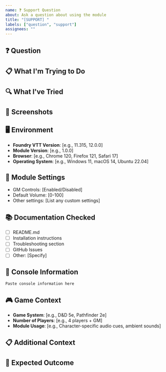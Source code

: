 ```yaml
---
name: ❓ Support Question
about: Ask a question about using the module
title: "[SUPPORT] "
labels: ["question", "support"]
assignees: ""
---
```


## ❓ Question

<!-- What would you like to know? -->

## 📋 What I'm Trying to Do

<!-- Describe what you're trying to accomplish -->

## 🔍 What I've Tried

<!-- List the steps you've already taken to solve this -->

## 📸 Screenshots

<!-- If applicable, add screenshots to help explain your question -->

## 🖥️ Environment

- **Foundry VTT Version**: [e.g., 11.315, 12.0.0]
- **Module Version**: [e.g., 1.0.0]
- **Browser**: [e.g., Chrome 120, Firefox 121, Safari 17]
- **Operating System**: [e.g., Windows 11, macOS 14, Ubuntu 22.04]

## 📝 Module Settings

<!-- What are your current module settings? -->

- GM Controls: [Enabled/Disabled]
- Default Volume: [0-100]
- Other settings: [List any custom settings]

## 📚 Documentation Checked

<!-- Which parts of the documentation have you already checked? -->

- [ ] README.md
- [ ] Installation instructions
- [ ] Troubleshooting section
- [ ] GitHub Issues
- [ ] Other: [Specify]

## 🔧 Console Information

<!-- Check your browser's developer console (F12) and paste any relevant information -->

```
Paste console information here
```

## 🎮 Game Context

<!-- Provide context about your game setup -->

- **Game System**: [e.g., D&D 5e, Pathfinder 2e]
- **Number of Players**: [e.g., 4 players + GM]
- **Module Usage**: [e.g., Character-specific audio cues, ambient sounds]

## 📋 Additional Context

<!-- Any other information that might be relevant to your question -->

## 🎯 Expected Outcome

<!-- What do you hope to achieve or understand? -->
